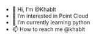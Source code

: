 - 👋 Hi, I’m @Khablt
- 👀 I’m interested in Point Cloud  
- 🌱 I’m currently learning python
- 📫 How to reach me @khablt

<!---
Khablt/Khablt is a ✨ special ✨ repository because its `README.md` (this file) appears on your GitHub profile.
You can click the Preview link to take a look at your changes.
--->
